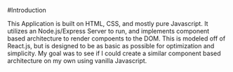 #Introduction

This Application is built on HTML, CSS, and mostly pure Javascript. It utilizes an Node.js/Express Server to run, 
and implements component based architecture to render compoents to the DOM. This is modeled off of React.js, 
but is designed to be as basic as possible for optimization and simplicity. My goal was to see if I could create 
a similar component based architecture on my own using vanilla Javascript.

